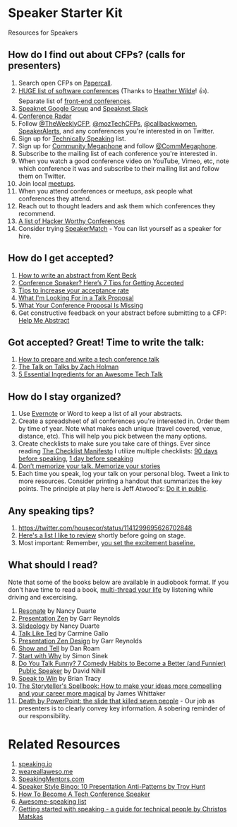 # Speaker Starter Kit

Resources for Speakers

## How do I find out about CFPs? (calls for presenters)
1. Search open CFPs on [Papercall](https://www.papercall.io/cfps).
2. [HUGE list of software conferences](https://docs.google.com/spreadsheets/d/1QQu-el_aPBWFk6rDNbbrvBx819w-dPhHGB9tEVeiP5s/edit#gid=1428437774) (Thanks to [Heather Wilde](http://www.twitter.com/heathriel)! 👍). Separate list of [front-end conferences](https://github.com/benmvp/frontend-confs/blob/master/README.md).
3. [Speaknet Google Group](https://groups.google.com/forum/?utm_source=digest&utm_medium=email#!forum/speaknet) and [Speaknet Slack](https://speaknet.herokuapp.com/)
4. [Conference Radar](https://conferenceradar.com)
5. Follow [@TheWeeklyCFP](http://www.twitter.com/theweeklycfp), [@mozTechCFPs](https://twitter.com/mozTechCFPs), [@callbackwomen](http://twitter.com/callbackwomen), [SpeakerAlerts](https://twitter.com/SpeakerAlerts), and any conferences you're interested in on Twitter.
6. Sign up for [Technically Speaking](http://www.techspeak.email) list.
7. Sign up for [Community Megaphone](http://communitymegaphone.com/) and follow [@CommMegaphone](https://twitter.com/CommMegaphone).
8. Subscribe to the mailing list of each conference you're interested in.
9. When you watch a good conference video on YouTube, Vimeo, etc, note which conference it was and subscribe to their mailing list and follow them on Twitter.
10. Join local [meetups](http://www.meetup.com).   
11. When you attend conferences or meetups, ask people what conferences they attend.  
12. Reach out to thought leaders and ask them which conferences they recommend.
13. [A list of Hacker Worthy Conferences](https://github.com/watson/hacker-conferences)
14. Consider trying [SpeakerMatch](https://www.speakermatch.com) - You can list yourself as a speaker for hire.


## How do I get accepted?

1. [How to write an abstract from Kent Beck](https://twitter.com/kentbeck/status/974359988352110592?s=11)
2. [Conference Speaker? Here’s 7 Tips for Getting Accepted](https://medium.com/@housecor/conference-speaker-here-s-7-tips-for-getting-accepted-6151af513148#.7tc60xofe)
3. [Tips to increase your acceptance rate](https://www.harihareswara.net/sumana/2016/03/29/0)
4. [What I'm Looking For in a Talk Proposal](http://www.pewpewlaser.com/blogs/655)
5. [What Your Conference Proposal Is Missing](http://www.sarahmei.com/blog/2014/04/07/what-your-conference-proposal-is-missing/)
6. Get constructive feedback on your abstract before submitting to a CFP: [Help Me Abstract](http://helpmeabstract.com/)

## Got accepted? Great! Time to write the talk:
1. [How to prepare and write a tech conference talk](http://wunder.schoenaberselten.com/2016/02/16/how-to-prepare-and-write-a-tech-conference-talk/)
2. [The Talk on Talks by Zach Holman](https://zachholman.com/talk/the-talk-on-talks/)
3. [5 Essential Ingredients for an Awesome Tech Talk](https://medium.com/@reverentgeek/5-essential-ingredients-for-an-awesome-tech-talk-2e5778b2cb5a)

## How do I stay organized?
1. Use [Evernote](https://evernote.com) or Word to keep a list of all your abstracts.
2. Create a spreadsheet of all conferences you're interested in. Order them by time of year. Note what makes each unique (travel covered, venue, distance, etc). This will help you pick between the many options.
3. Create checklists to make sure you take care of things. Ever since reading [The Checklist Manifesto](http://www.amazon.com/gp/product/0312430000/ref=as_li_qf_sp_asin_il_tl?ie=UTF8&camp=1789&creative=9325&creativeASIN=0312430000&linkCode=as2&tag=outlier-20&linkId=A5G36554ZQZYVVFT) I utilize multiple checklists: [90 days before speaking](https://www.evernote.com/l/AAiDTMSauUNJaa9Bm7sFzV1Gx8-kPYgSyvo), [1 day before speaking](https://www.evernote.com/l/AAiEvTX0KaFO1J9cwL_CybldCxRNxtuKmp8)
4. [Don’t memorize your talk. Memorize your stories](https://twitter.com/housecor/status/1141299695626702848)
5. Each time you speak, log your talk on your personal blog. Tweet a link to more resources. Consider printing a handout that summarizes the key points. The principle at play here is Jeff Atwood's: [Do it in public](http://blog.codinghorror.com/how-to-stop-sucking-and-be-awesome-instead/).

## Any speaking tips?

1. https://twitter.com/housecor/status/1141299695626702848
1. [Here's a list I like to review](https://www.evernote.com/l/AAi862TYcX9AJ6qqbNc9Bx_8vkSuhS3cggg) shortly before going on stage.
1. Most important: Remember, [you set the excitement baseline.](https://twitter.com/housecor/status/1140660471307091969) 

## What should I read?
Note that some of the books below are available in audiobook format. If you don't have time to read a book, [multi-thread your life](http://www.pluralsight.com/courses/career-reboot-for-developer-mind) by listening while driving and excercising.

1. [Resonate](http://www.amazon.com/gp/product/0470632011/ref=as_li_qf_sp_asin_il_tl?ie=UTF8&camp=1789&creative=9325&creativeASIN=0470632011&linkCode=as2&tag=outlier-20&linkId=UCSGCKN3MAATURNT) by Nancy Duarte
2. [Presentation Zen](http://www.amazon.com/gp/product/0321811984/ref=as_li_qf_sp_asin_il_tl?ie=UTF8&camp=1789&creative=9325&creativeASIN=0321811984&linkCode=as2&tag=outlier-20&linkId=6QQ6YOJTC3LIDKQW) by Garr Reynolds
3. [Slideology](http://www.amazon.com/gp/product/0596522347/ref=as_li_qf_sp_asin_il_tl?ie=UTF8&camp=1789&creative=9325&creativeASIN=0596522347&linkCode=as2&tag=outlier-20&linkId=D24EHPGQZYB2A6VA) by Nancy Duarte
4. [Talk Like Ted](http://www.amazon.com/gp/product/1250061539/ref=as_li_qf_sp_asin_il_tl?ie=UTF8&camp=1789&creative=9325&creativeASIN=1250061539&linkCode=as2&tag=outlier-20&linkId=NPFCWJDUHGI5EBJD) by Carmine Gallo
5. [Presentation Zen Design](http://www.amazon.com/gp/product/0321934156/ref=as_li_qf_sp_asin_il_tl?ie=UTF8&camp=1789&creative=9325&creativeASIN=0321934156&linkCode=as2&tag=outlier-20&linkId=FOBJS2YFJY6IOLMU) by Garr Reynolds
6. [Show and Tell](https://www.amazon.com/gp/product/1591848024/ref=as_li_tl?ie=UTF8&tag=outlier-20&camp=1789&creative=9325&linkCode=as2&creativeASIN=1591848024&linkId=f1b3b5e2868017e02ae8b347228094e5) by Dan Roam
7. [Start with Why](http://www.amazon.com/gp/product/1591846447/ref=as_li_qf_sp_asin_il_tl?ie=UTF8&camp=1789&creative=9325&creativeASIN=1591846447&linkCode=as2&tag=outlier-20&linkId=GLWQF6H2KUBGJR36) by Simon Sinek
8. [Do You Talk Funny? 7 Comedy Habits to Become a Better (and Funnier) Public Speaker](http://www.amazon.com/gp/product/1505819296/ref=as_li_tl?ie=UTF8&camp=1789&creative=9325&creativeASIN=1505819296&linkCode=as2&tag=outlier-20&linkId=VJZDB4CA2KVCDXTN) by David Nihill
9. [Speak to Win](http://www.amazon.com/gp/product/0814401570/ref=as_li_qf_sp_asin_il_tl?ie=UTF8&camp=1789&creative=9325&creativeASIN=0814401570&linkCode=as2&tag=bitnatcom-20&linkId=7LZLFE4I5SQWJNYK) by Brian Tracy
10. [The Storyteller's Spellbook: How to make your ideas more compelling and your career more magical](https://www.amazon.co.uk/dp/B073Q5X4BX/ref=dp-kindle-redirect?_encoding=UTF8&btkr=1) by James Whittaker
11. [Death by PowerPoint: the slide that killed seven people](https://mcdreeamiemusings.com/new-blog/2019/4/13/gsux1h6bnt8lqjd7w2t2mtvfg81uhx) - Our job as presenters is to clearly convey key information. A sobering reminder of our responsibility.

# Related Resources
1. [speaking.io](http://speaking.io)
2. [weareallaweso.me](http://weareallaweso.me)
3. [SpeakingMentors.com](http://www.speakingmentors.com/)
4. [Speaker Style Bingo: 10 Presentation Anti-Patterns by Troy Hunt](http://www.troyhunt.com/2015/06/speaker-style-bingo-10-presentation.html)  
5. [How To Become A Tech Conference Speaker](http://www.exceptionnotfound.net/how-to-become-a-tech-conference-speaker)
6. [Awesome-speaking list](https://github.com/matteofigus/awesome-speaking)
7. [Getting started with speaking - a guide for technical people by Christos Matskas](https://cmatskas.com/getting-started-with-public-speaking-a-guide-for-technical-people/)
